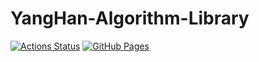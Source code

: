 # YangHan-Algorithm-Library

[![Actions Status](https://github.com/beet-aizu/library/workflows/verify/badge.svg)](https://github.com/yHan234/YangHan-Algorithm-Library/actions)
[![GitHub Pages](https://img.shields.io/static/v1?label=GitHub+Pages&message=+&color=brightgreen&logo=github)](https://yhan234.github.io/YangHan-Algorithm-Library/)
